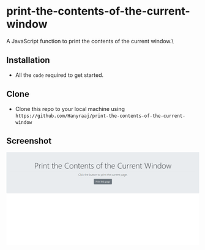 # print-the-contents-of-the-current-window
 A JavaScript function to print the contents of the current window.\
## Installation
- All the `code` required to get started.
## Clone
- Clone this repo to your local machine using `https://github.com/Hanyraaj/print-the-contents-of-the-current-window`
## Screenshot
![](screenshot/index.png)
